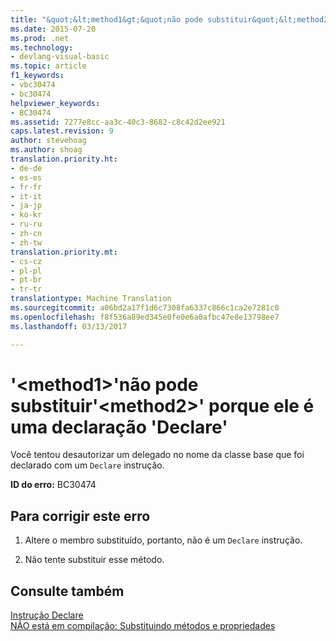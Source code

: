 ```yaml
---
title: "&quot;&lt;method1&gt;&quot;não pode substituir&quot;&lt;method2&gt;&quot; porque ele é uma declaração &quot;Declare&quot; | Documentos do Microsoft"
ms.date: 2015-07-20
ms.prod: .net
ms.technology:
- devlang-visual-basic
ms.topic: article
f1_keywords:
- vbc30474
- bc30474
helpviewer_keywords:
- BC30474
ms.assetid: 7277e8cc-aa3c-40c3-8682-c8c42d2ee921
caps.latest.revision: 9
author: stevehoag
ms.author: shoag
translation.priority.ht:
- de-de
- es-es
- fr-fr
- it-it
- ja-jp
- ko-kr
- ru-ru
- zh-cn
- zh-tw
translation.priority.mt:
- cs-cz
- pl-pl
- pt-br
- tr-tr
translationtype: Machine Translation
ms.sourcegitcommit: a06bd2a17f1d6c7308fa6337c866c1ca2e7281c0
ms.openlocfilehash: f8f536a89ed345e0fe0e6a0afbc47e8e13798ee7
ms.lasthandoff: 03/13/2017

---
```

# <a name="39ltmethod1gt39-cannot-override-39ltmethod2gt39-because-it-is-a-39declare39-statement"></a>'&lt;method1&gt;'não pode substituir'&lt;method2&gt;' porque ele é uma declaração 'Declare'
Você tentou desautorizar um delegado no nome da classe base que foi declarado com um `Declare` instrução.  
  
 **ID do erro:** BC30474  
  
## <a name="to-correct-this-error"></a>Para corrigir este erro  
  
1.  Altere o membro substituído, portanto, não é um `Declare` instrução.  
  
2.  Não tente substituir esse método.  
  
## <a name="see-also"></a>Consulte também  
 [Instrução Declare](../../visual-basic/language-reference/statements/declare-statement.md)   
 [NÃO está em compilação: Substituindo métodos e propriedades](http://msdn.microsoft.com/en-us/2167e8f5-1225-4b13-9ebd-02591ba90213)
